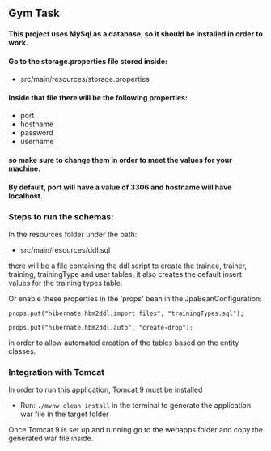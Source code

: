 ## Gym Task

#### This project uses MySql as a database, so it should be installed in order to work.

#### Go to the storage.properties file stored inside:
* src/main/resources/storage.properties

[//]: # (#### Make sure to change the port, hostname, username and password variables to the ones needed for your machine)

#### Inside that file there will be the following properties:
* port
* hostname
* password
* username

#### so make sure to change them in order to meet the values for your machine.
#### By default, port will have a value of 3306 and hostname will have localhost.

### Steps to run the schemas:
In the resources folder under the path:
* src/main/resources/ddl.sql

there will be a file containing the ddl script to create the trainee, trainer, training, trainingType and user tables;
it also creates the default insert values for the training types table.

Or enable these properties in the 'props' bean in the JpaBeanConfiguration:

```props.put("hibernate.hbm2ddl.import_files", "trainingTypes.sql");```

```props.put("hibernate.hbm2ddl.auto", "create-drop");```

in order to allow automated creation of the tables based on the entity classes.


### Integration with Tomcat
In order to run this application, Tomcat 9 must be installed

* Run: ```./mvnw clean install``` in the terminal to generate the application war file in the target folder


Once Tomcat 9 is set up and running go to the webapps folder and copy the generated war file inside.
